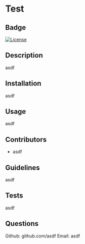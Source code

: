 # Test

  ## Badge 
  [![License](https://img.shields.io/badge/License-Apache_2.0-blue.svg)](https://opensource.org/licenses/Apache-2.0)
  ## Description
  asdf
  ## Installation
  asdf
  ## Usage
  asdf
  ## Contributors
  - asdf

  ## Guidelines
  asdf
  ## Tests
  asdf
  ## Questions
  Github: github.com/asdf
  Email: asdf

